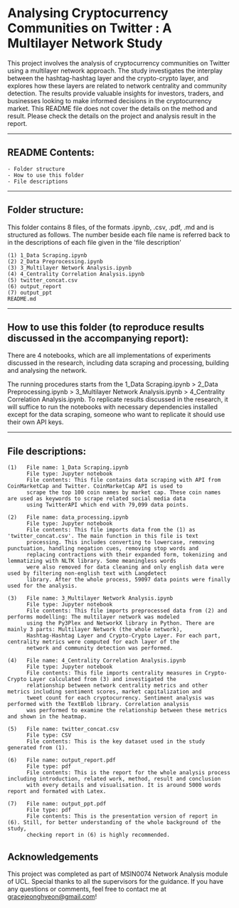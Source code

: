 # Analysing Cryptocurrency Communities on Twitter : A Multilayer Network Study

This project involves the analysis of cryptocurrency communities on Twitter using a multilayer network approach. The study investigates the interplay between the hashtag-hashtag layer and the crypto-crypto layer, and explores how these layers are related to network centrality and community detection. The results provide valuable insights for investors, traders, and businesses looking to make informed decisions in the cryptocurrency market. This README file does not cover the details on the method and result. Please check the details on the project and analysis result in the report.

-----------------------------------------------------------------------------------
## README Contents:
    - Folder structure
    - How to use this folder
    - File descriptions
-----------------------------------------------------------------------------------
## Folder structure:

This folder contains 8 files, of the formats .ipynb, .csv, .pdf, .md and is structured as follows. The number beside each file name is referred back to in the descriptions of each file given in the 'file description' 

    (1) 1_Data Scraping.ipynb
    (2) 2_Data Preprocessing.ipynb
    (3) 3_Multilayer Network Analysis.ipynb
    (4) 4_Centrality Correlation Analysis.ipynb
    (5) twitter_concat.csv
    (6) output_report
    (7) output_ppt
    README.md 
 
-----------------------------------------------------------------------------------
## How to use this folder (to reproduce results discussed in the accompanying report):

There are 4 notebooks, which are all implementations of experiments discussed in the research, including data scraping and processing, building and analysing the network.

The running procedures starts from the 1_Data Scraping.ipynb > 2_Data Preprocessing.ipynb > 3_Multilayer Network Analysis.ipynb > 4_Centrality Correlation Analysis.ipynb. To replicate results discussed in the research, it will suffice to run the notebooks with necessary dependencies installed except for the data scraping, someone who want to replicate it should use their own API keys.

-----------------------------------------------------------------------------------
## File descriptions:

    (1)   File name: 1_Data Scraping.ipynb
          File type: Jupyter notebook
          File contents: This file contains data scraping with API from CoinMarketCap and Twitter. CoinMarketCap API is used to
          scrape the top 100 coin names by market cap. These coin names are used as keywords to scrape related social media data
          using TwitterAPI which end with 79,099 data points. 
          
    (2)   File name: data_processing.ipynb
          File type: Jupyter notebook
          File contents: This file imports data from the (1) as 'twitter_concat.csv'. The main function in this file is text
          processing. This includes converting to lowercase, removing punctuation, handling negation cues, removing stop words and
          replacing contractions with their expanded form, tokenizing and lemmatizing with NLTK library. Some meaningless words
          were also removed for data cleaning and only english data were used by filtering non-english text with Langdetect
          library. After the whole process, 59097 data points were finally used for the analysis.
    
    (3)   File name: 3_Multilayer Network Analysis.ipynb
          File type: Jupyter notebook
          File contents: This file imports preprocessed data from (2) and performs modelling: The multilayer network was modeled
          using the Py3Plex and NetworkX library in Python. There are mainly 3 parts: Multilayer Network (the whole network),
          Hashtag-Hashtag Layer and Crypto-Crypto Layer. For each part, centrality metrics were computed for each layer of the
          network and community detection was performed.
         
    (4)   File name: 4_Centrality Correlation Analysis.ipynb
          File type: Jupyter notebook
          File contents: This file imports centrality measures in Crypto-Crypto Layer calculated from (3) and investigated the
          relationship between network centrality metrics and other metrics including sentiment scores, market capitalization and
          tweet count for each cryptocurrency. Sentiment analysis was performed with the TextBlob library. Correlation analysis
          was performed to examine the relationship between these metrics and shown in the heatmap.
                 
    (5)   File name: twitter_concat.csv
          File type: CSV
          File contents: This is the key dataset used in the study generated from (1).
          
    (6)   File name: output_report.pdf
          File type: pdf
          File contents: This is the report for the whole analysis process including introduction, related work, method, result and conclusion
          with every details and visualisation. It is around 5000 words report and formated with Latex.

    (7)   File name: output_ppt.pdf
          File type: pdf
          File contents: This is the presentation version of report in (6). Still, for better understanding of the whole background of the study,
          checking report in (6) is highly recommended.

## Acknowledgements
This project was completed as part of MSIN0074 Network Analysis module of UCL. Special thanks to all the supervisors for the guidance. If you have any questions or comments, feel free to contact me at gracejeonghyeon@gmail.com!
